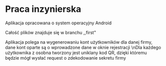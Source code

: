 # Praca inzynierska
Aplikacja opracowana o system operacyjny Android

Całość plików znajduje się w branchu ,,first"

Aplikacja polega na wygenerowaniu kont użytkowników dla danej firmy, dane kont oparte są o wprowadzone dane w oknie rejestracji
\nDla każdego użytkownika z osobna tworzony jest uniklany kod QR, dzięki któremu będzie mógł wysłać request o zdekodowanie sekretu firmy
